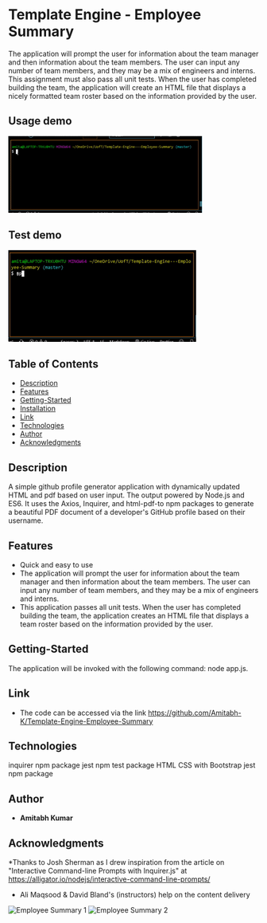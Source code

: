 # Template Engine - Employee Summary

The application will prompt the user for information about the team manager and then information about the team members. 
The user can input any number of team members, and they may be a mix of engineers and interns. This assignment must also pass all unit tests. When the user has completed building the team, the application will create an HTML file that displays a nicely formatted team roster based on the information provided by the user.

## Usage demo

![Usage demo](./Assets/demo.gif)

## Test demo

![Test](./Assets/test.gif)

## Table of Contents

- [Description](#description)
- [Features](#features)
- [Getting-Started](#Getting-Started)
- [Installation](#installation)
- [Link](#link)
- [Technologies](#Technologies)
- [Author](#Author)
- [Acknowledgments](#Acknowledgments)




## Description

A simple github profile generator application with dynamically updated HTML and pdf based on user input. The output powered by Node.js and ES6. It uses the Axios, Inquirer, and html-pdf-to npm packages to generate a beautiful PDF document of a developer's GitHub profile based on their username.

## Features

- Quick and easy to use
- The application will prompt the user for information about the team manager and then information about the team members. The user can input any number of team members, and they may be a mix of engineers and interns.
- This application passes all unit tests. When the user has completed building the team, the application creates an HTML file that displays a team roster based on the information provided by the user.

## Getting-Started

The application will be invoked with the following command: node app.js. 

## Link

- The code can be accessed via the link  https://github.com/Amitabh-K/Template-Engine-Employee-Summary

## Technologies

inquirer npm package
jest npm test package
HTML
CSS with Bootstrap
jest npm package



## Author

* **Amitabh Kumar**

## Acknowledgments

*Thanks to Josh Sherman as I drew inspiration from the article on "Interactive Command-line Prompts with Inquirer.js"  at https://alligator.io/nodejs/interactive-command-line-prompts/

* Ali Maqsood & David Bland's (instructors) help on the content delivery

![Employee Summary 1](./Assets/10-OOP-homework-demo-1)
![Employee Summary 2](./Assets/10-OOP-homework-demo-2)